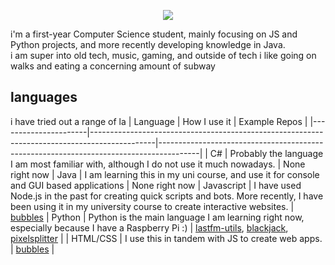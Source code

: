 <p align="center">
  <img src="https://capsule-render.vercel.app/api?text=hey!&animation=fadeIn&type=waving&color=gradient&height=190"/>
</p>
i'm a first-year Computer Science student, mainly focusing on JS and Python projects, and more recently developing knowledge in Java.<br>
i am super into old tech, music, gaming, and outside of tech i like going on walks and eating a concerning amount of subway 


## languages
i have tried out a range of la
| Language             | How I use it                                                                                 | Example Repos                                                                                  |
|----------------------|----------------------------------------------------------------------------------------------|----------------------------------------------------------------------------------------|
| C#                   | Probably the language I am most familiar with, although I do not use it much nowadays.              | None right now
| Java                 | I am learning this in my uni course, and use it for console and GUI based applications       | None right now
| Javascript           | I have used Node.js in the past for creating quick scripts and bots. More recently, I have been using it in my university course to create interactive websites.                       | [bubbles](https://github.com/duh/bubbles)
| Python               | Python is the main language I am learning right now, especially because I have a Raspberry Pi :)                                                                           | [lastfm-utils](https://github.com/duh/lastfm-utils), [blackjack](https://github.com/duh/blackjack), [pixelsplitter](https://github.com/duh/pixelsplitter)                                                                        |
| HTML/CSS             | I use this in tandem with JS to create web apps. | [bubbles](https://github.com/duh/bubbles)                                                                 |
